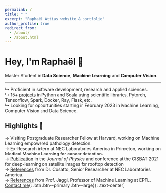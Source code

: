```yaml
---
permalink: /
title: " "
excerpt: "Raphaël Attias website & portfolio"
author_profile: true
redirect_from: 
  - /about/
  - /about.html
---
```

# Hey, I'm Raphaël <span class="wave">👋</span> 
Master Student in **Data Science**, **Machine Learning** and **Computer Vision**.<br>

---

↳ Proficient in software development, research and applied sciences.<br>
↳ 15+ [projects](/year-archive/) in Python and Scala using scientific libraries, Pytorch, Tensorflow, Spark, Docker, Ray, Flask, etc. <br>
↳ Looking for opportunities starting in February 2023 in Machine Learning, Computer Vision and Data Science. 

## Highlights 🌟
→ Visiting Postgraduate Researcher Fellow at Harvard, working on Machine Learning empowered pathology detection.<br>
→ Ex-Research intern at NEC Laboratories America in Princeton, working on Medical Machine Learning for cancer detection.<br>
→ [Publication](/publications/) in the *Journal of Physics* and conference at the CISBAT 2021 for deep-learning on satellite images for rooftop detection. <br>
→ [References](/files/recommendation_jaggi.pdf) from Dr. Cosatto, Senior Researcher at NEC Laboratories America.<br>
→ [References](/files/recommendation_jaggi.pdf) from Prof. Jaggi, Professor of Machine Learning at EPFL.
<br>
[Contact me](mailto:raphael.attias@outlook.com){: .btn .btn--primary .btn--large}{: .text-center}


